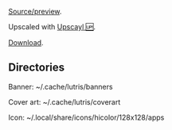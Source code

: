 [Source/preview](https://nosvoid.com/static/img/baner_video.webm).

Upscaled with [Upscayl 🆙](https://github.com/upscayl/upscayl).

[Download](https://github.com/begin-theadventure/lutris-scripts/releases/download/NosVoid/NosVoidImages.zip).

## Directories
Banner: ~/.cache/lutris/banners

Cover art: ~/.cache/lutris/coverart

Icon: ~/.local/share/icons/hicolor/128x128/apps
